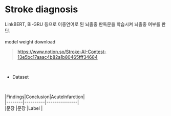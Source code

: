 # Stroke diagnosis
LinkBERT, Bi-GRU 등으로 이중언어로 된 뇌졸중 판독문을 학습시켜 뇌졸중 여부를 판단.   
<br/>
model weight download
> https://www.notion.so/Stroke-AI-Contest-13e5bc17aaac4b82a1b80465fff34684
<br/>

* Dataset<br/>
<br/>

|Findings|Conclusion|Acutelnfarction|<br/>
|--------|----------|---------------|<br/>
|문장    |문장       |Label          |<br/>
